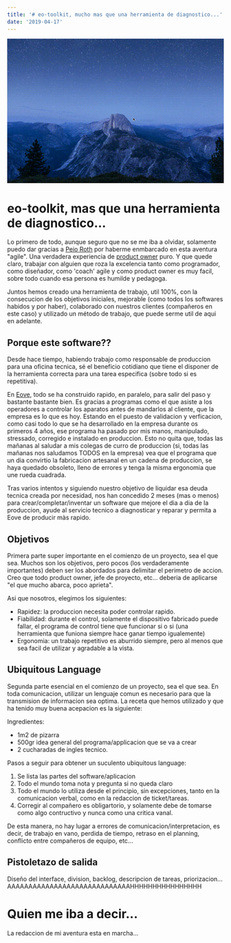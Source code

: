 ```yaml
---
title: '# eo-toolkit, mucho mas que una herramienta de diagnostico...'
date: '2019-04-17'
---
```


![eo-toolkit launch](./splas-toolkit.gif)

# eo-toolkit, mas que una herramienta de diagnostico...

Lo primero de todo, aunque seguro que no se me iba a olvidar, solamente puedo dar gracias a [Peio Roth](https://about.me/peioroth) por haberme enmbarcado en esta aventura "agile". Una verdadera experiencia de [product owner](https://proyectosagiles.org/cliente-product-owner/) puro. Y que quede claro, trabajar con alguien que roza la excelencia tanto como programador, como diseñador, como 'coach' agile y como product owner es muy facil, sobre todo cuando esa persona es humilde y pedagoga. 

Juntos hemos creado una herramienta de trabajo, util 100%, con la consecucion de los objetivos iniciales, mejorable (como todos los softwares habidos y por haber), colaborado con nuestros clientes (compañeros en este caso) y utilizado un método de trabajo, que puede serme util de aqui en adelante. 

## Porque este software??

Desde hace tiempo, habiendo trabajo como responsable de produccion para una oficina tecnica, sé el beneficio cotidiano que tiene el disponer de la herramienta correcta para una tarea especifica (sobre todo si es repetitiva).

En [Eove](http://eove.fr/cms/), todo se ha construido rapido, en paralelo, para salir del paso y bastante bastante bien. Es gracias a programas como el que asiste a los operadores a controlar los aparatos antes de mandarlos al cliente, que la empresa es lo que es hoy. Estando en el puesto de validacion y verficacion, como casi todo lo que se ha desarrollado en la empresa durante os primeros 4 años, ese programa ha pasado por mis manos, manipulado, stressado, corregido e instalado en produccion. Esto no quita que, todas las mañanas al saludar a mis colegas de curro de produccion (si, todas las mañanas nos saludamos TODOS en la empresa) vea que el programa que un dia convirtio la fabricacion artesanal en un cadena de produccion, se haya quedado obsoleto, lleno de errores y tenga la misma ergonomia que une rueda cuadrada.

Tras varios intentos y siguiendo nuestro objetivo de liquidar esa deuda tecnica creada por necesidad, nos han concedido 2 meses (mas o menos) para crear/completar/inventar un software que mejore el dia a dia de la produccion, ayude al servicio tecnico a diagnosticar y reparar y permita a Eove de producir màs rapido.

## Objetivos

Primera parte super importante en el comienzo de un proyecto, sea el que sea. Muchos son los objetivos, pero pocos (los verdaderamente importantes) deben ser los abordados para delimitar el perimetro de accion. Creo que todo product owner, jefe de proyecto, etc... deberia de aplicarse "el que mucho abarca, poco aprieta".

Asi que nosotros, elegimos los siguientes:

- Rapidez: la produccion necesita poder controlar rapido.
- Fiabilidad: durante el control, solamente el dispositivo fabricado puede fallar, el programa de control tiene que funcionar si o si (una herramienta que funiona siempre hace ganar tiempo igualemente)
- Ergonomia: un trabajo repetitivo es aburrido siempre, pero al menos que sea facil de utilizar y agradable a la vista.

## Ubiquitous Language

Segunda parte esencial en el comienzo de un proyecto, sea el que sea. En toda comunicacion, utilizar un lenguaje comun es necesario para que la transmision de informacion sea optima. La receta que hemos utilizado y que ha tenido muy buena acepacion es la siguiente:

Ingredientes:
- 1m2 de pizarra
- 500gr idea general del programa/applicacion que se va a crear
- 2 cucharadas de ingles tecnico.

Pasos a seguir para obtener un suculento ubiquitous language:
1. Se lista las partes del software/aplicacion
2. Todo el mundo toma nota y pregunta si no queda claro
3. Todo el mundo lo utiliza desde el principio, sin excepciones, tanto en la comunicacion verbal, como en la redaccion de ticket/tareas.
4. Corregir al compañero es obligartorio, y solamente debe de tomarse como algo contructivo y nunca como una critica vanal.

De esta manera, no hay lugar a errores de comunicacion/interpretacion, es decir, de trabajo en vano, perdida de tiempo, retraso en el planning, conflicto entre compañeros de equipo, etc...

## Pistoletazo de salida

Diseño del interface, division, backlog, descripcion de tareas, priorizacion... AAAAAAAAAAAAAAAAAAAAAAAAAAAAAHHHHHHHHHHHHHHHH







# Quien me iba a decir...

La redaccion de mi aventura esta en marcha...

